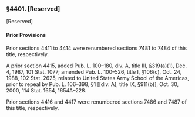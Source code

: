 ### §4401. [Reserved] ###

[Reserved]

#### Prior Provisions ####

Prior sections 4411 to 4414 were renumbered sections 7481 to 7484 of this title, respectively.

A prior section 4415, added Pub. L. 100–180, div. A, title III, §319(a)(1), Dec. 4, 1987, 101 Stat. 1077; amended Pub. L. 100–526, title I, §106(c), Oct. 24, 1988, 102 Stat. 2625, related to United States Army School of the Americas, prior to repeal by Pub. L. 106–398, §1 [[div. A], title IX, §911(b)], Oct. 30, 2000, 114 Stat. 1654, 1654A–228.

Prior sections 4416 and 4417 were renumbered sections 7486 and 7487 of this title, respectively.